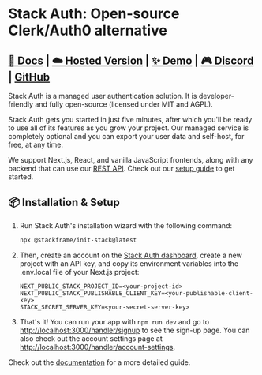 # Stack Auth: Open-source Clerk/Auth0 alternative

## [📘 Docs](https://docs.stack-auth.com) | [☁️ Hosted Version](https://stack-auth.com/) | [✨ Demo](https://demo.stack-auth.com/) | [🎮 Discord](https://discord.stack-auth.com) | [GitHub](https://github.com/stack-auth/stack-auth)

Stack Auth is a managed user authentication solution. It is developer-friendly and fully open-source (licensed under MIT and AGPL).

Stack Auth gets you started in just five minutes, after which you'll be ready to use all of its features as you grow your project. Our managed service is completely optional and you can export your user data and self-host, for free, at any time.

We support Next.js, React, and vanilla JavaScript frontends, along with any backend that can use our [REST API](https://docs.stack-auth.com/rest-api/overview). Check out our [setup guide](https://docs.stack-auth.com/getting-started/setup) to get started.

## 📦 Installation & Setup

1. Run Stack Auth's installation wizard with the following command:
    ```bash
    npx @stackframe/init-stack@latest
    ```
2. Then, create an account on the [Stack Auth dashboard](https://app.stack-auth.com/projects), create a new project with an API key, and copy its environment variables into the .env.local file of your Next.js project:
    ```
    NEXT_PUBLIC_STACK_PROJECT_ID=<your-project-id>
    NEXT_PUBLIC_STACK_PUBLISHABLE_CLIENT_KEY=<your-publishable-client-key>
    STACK_SECRET_SERVER_KEY=<your-secret-server-key>
    ```
3. That's it! You can run your app with `npm run dev` and go to [http://localhost:3000/handler/signup](http://localhost:3000/handler/signup) to see the sign-up page. You can also check out the account settings page at [http://localhost:3000/handler/account-settings](http://localhost:3000/handler/account-settings).


Check out the [documentation](https://docs.stack-auth.com/getting-started/setup) for a more detailed guide.
